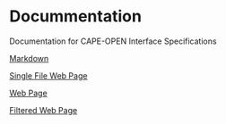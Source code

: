 # Docummentation
Documentation for CAPE-OPEN Interface Specifications

[Markdown](/docs/Markdown/Manager-Common-Interface-Specification.md)

[Single File Web Page](/docs/SingleFileWebPage/Manager.htm)

[Web Page](/docs/WebPage/Manager.htm)

[Filtered Web Page](/docs/FilteredWebPage/Manager.htm)
